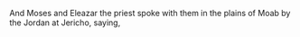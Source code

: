 And Moses and Eleazar the priest spoke with them in the plains of Moab by the Jordan at Jericho, saying,
